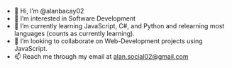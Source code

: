 - 👋 Hi, I’m @alanbacay02
- 👀 I’m interested in Software Development
- 🌱 I’m currently learning JavaScript, C#, and Python and relearning most languages (counts as currently learning).
- 💞️ I’m looking to collaborate on Web-Development projects using JavaScript.
- 📫 Reach me through my email at alan.social02@gmail.com

<!---
alanbacay02/alanbacay02 is a ✨ special ✨ repository because its `README.md` (this file) appears on your GitHub profile.
You can click the Preview link to take a look at your changes.
--->
